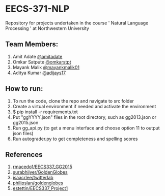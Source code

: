 # EECS-371-NLP
Repository for projects undertaken in the course ' Natural Language Processing ' at Northwestern University

## Team Members:

1. Amit Adate [@amitadate](https://github.com/amitadate)
2. Omkar Satpute [@omkarstpt](https://github.com/omkarstpt)
3. Mayank Malik [@mayankmalik01](https://github.com/mayankmalik01)
4. Aditya Kumar [@adijays17](https://github.com/adijays17)

## How to run:
1. To run the code, clone the repo and navigate to src folder
2. Create a virtual environment if needed and activate the environment
3. $ pip install -r  requirements.txt
4. Put "ggYYYY.json" files in the root directory, such as gg2013.json or gg2015.json
5. Run gg_api.py (to get a menu interface and choose option 11 to output json files)
6. Run autograder.py to get completeness and spelling scores

## References
1. [rmacedo1/EECS337_GG2015](https://github.com/rmacedo1/EECS337_GG2015)
2. [surabhiiyer/GoldenGlobes](https://github.com/surabhiiyer/GoldenGlobes/blob/41697b1b86f9b840c385bbe4524e915a24a4a97c/src/main.py)
3. [isaacrlee/twitterlab](https://github.com/isaacrlee/twitterlab)
4. [philipslan/goldenglobes](https://github.com/philipslan/goldenglobes)
5. [estettin/EECS337_Project1](https://github.com/estettin/EECS337_Project1)
